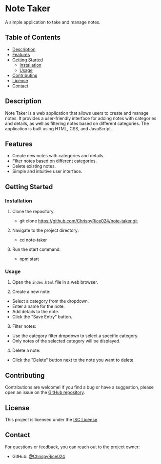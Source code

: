 # Note Taker

A simple application to take and manage notes.

## Table of Contents

- [Description](#description)
- [Features](#features)
- [Getting Started](#getting-started)
  - [Installation](#installation)
  - [Usage](#usage)
- [Contributing](#contributing)
- [License](#license)
- [Contact](#contact)

## Description

Note Taker is a web application that allows users to create and manage notes. It provides a user-friendly interface for adding notes with categories and details, as well as filtering notes based on different categories. The application is built using HTML, CSS, and JavaScript.

## Features

- Create new notes with categories and details.
- Filter notes based on different categories.
- Delete existing notes.
- Simple and intuitive user interface.

## Getting Started

### Installation

1. Clone the repository:
    - git clone https://github.com/ChrispyRice024/note-taker.git

2. Navigate to the project directory:
    - cd note-taker

3. Run the start command:
    - npm start


### Usage

1. Open the `index.html` file in a web browser.

2. Create a new note:
- Select a category from the dropdown.
- Enter a name for the note.
- Add details to the note.
- Click the "Save Entry" button.

3. Filter notes:
- Use the category filter dropdown to select a specific category.
- Only notes of the selected category will be displayed.

4. Delete a note:
- Click the "Delete" button next to the note you want to delete.

## Contributing

Contributions are welcome! If you find a bug or have a suggestion, please open an issue on the [GitHub repository](https://github.com/ChrispyRice024/note-taker/issues).

## License

This project is licensed under the [ISC License](LICENSE).

## Contact

For questions or feedback, you can reach out to the project owner:

- GitHub: [@ChrispyRice024](https://github.com/ChrispyRice024)
